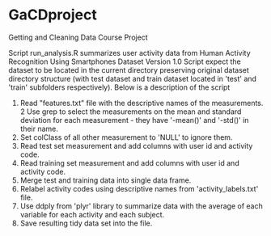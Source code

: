 GaCDproject
===========

Getting and Cleaning Data Course Project

Script run_analysis.R summarizes user activity data from Human Activity Recognition Using Smartphones Dataset Version 1.0
Script expect the dataset to be located in the current directory preserving original dataset directory structure (with
test dataset and train dataset located in 'test' and 'train' subfolders respectively). Below is a description of the script 

1. Read "features.txt" file with the descriptive names of the measurements.
2  Use grep to select the measurements on the mean and standard deviation for each measurement - they have '-mean()' and 
   '-std()' in their name. 
3. Set colClass of all other measurement to 'NULL' to ignore them. 
4. Read test set measurement and add columns with user id and activity code.
5. Read training set measurement and add columns with user id and activity code.
6. Merge test and training data into single data frame. 
7. Relabel activity codes using descriptive names from 'activity_labels.txt' file. 
8. Use ddply from 'plyr' library to summarize data with the average of each variable for each activity and each subject.
9. Save resulting tidy data set into the file.
